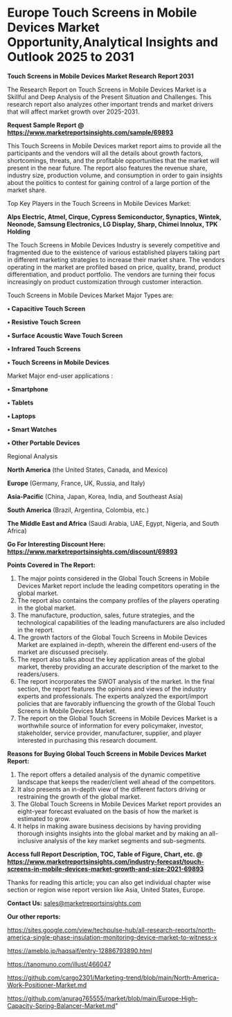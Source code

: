 # Europe Touch Screens in Mobile Devices Market Opportunity,Analytical Insights and Outlook 2025 to 2031

<strong>Touch Screens in Mobile Devices Market Research Report 2031</strong>

The Research Report on Touch Screens in Mobile Devices Market is a Skillful and Deep Analysis of the Present Situation and Challenges. This research report also analyzes other important trends and market drivers that will affect market growth over 2025-2031.

<strong>Request Sample Report @ <a href=https://www.marketreportsinsights.com/sample/69893>https://www.marketreportsinsights.com/sample/69893</a></strong>

This Touch Screens in Mobile Devices market report aims to provide all the participants and the vendors will all the details about growth factors, shortcomings, threats, and the profitable opportunities that the market will present in the near future. The report also features the revenue share, industry size, production volume, and consumption in order to gain insights about the politics to contest for gaining control of a large portion of the market share.

Top Key Players in the Touch Screens in Mobile Devices Market:

<strong>Alps Electric, Atmel, Cirque, Cypress Semiconductor, Synaptics, Wintek, Neonode, Samsung Electronics, LG Display, Sharp, Chimei Innolux, TPK Holding</strong>

The Touch Screens in Mobile Devices Industry is severely competitive and fragmented due to the existence of various established players taking part in different marketing strategies to increase their market share. The vendors operating in the market are profiled based on price, quality, brand, product differentiation, and product portfolio. The vendors are turning their focus increasingly on product customization through customer interaction.

Touch Screens in Mobile Devices Market Major Types are:

<strong>• Capacitive Touch Screen

• Resistive Touch Screen

• Surface Acoustic Wave Touch Screen

• Infrared Touch Screens

• Touch Screens in Mobile Devices</strong>

Market Major end-user applications :

<strong>• Smartphone

• Tablets

• Laptops

• Smart Watches

• Other Portable Devices</strong>

Regional Analysis

</u><strong><b>North America</b></strong> (the United States, Canada, and Mexico)

<strong><b>Europe </b></strong>(Germany, France, UK, Russia, and Italy)

<strong><b>Asia-Pacific</b></strong> (China, Japan, Korea, India, and Southeast Asia)

<strong><b>South America</b></strong> (Brazil, Argentina, Colombia, etc.)

<strong><b>The Middle East and Africa</b></strong> (Saudi Arabia, UAE, Egypt, Nigeria, and South Africa)

<strong>Go For Interesting Discount Here: <a href=https://www.marketreportsinsights.com/discount/69893>https://www.marketreportsinsights.com/discount/69893</a></strong>

<strong>Points Covered in The Report:</strong>
<ol>
  <li>The major points considered in the Global Touch Screens in Mobile Devices Market report include the leading competitors operating in the global market.</li>
  <li>The report also contains the company profiles of the players operating in the global market.</li>
  <li>The manufacture, production, sales, future strategies, and the technological capabilities of the leading manufacturers are also included in the report.</li>
  <li>The growth factors of the Global Touch Screens in Mobile Devices Market are explained in-depth, wherein the different end-users of the market are discussed precisely.</li>
  <li>The report also talks about the key application areas of the global market, thereby providing an accurate description of the market to the readers/users.</li>
  <li>The report incorporates the SWOT analysis of the market. In the final section, the report features the opinions and views of the industry experts and professionals. The experts analyzed the export/import policies that are favorably influencing the growth of the Global Touch Screens in Mobile Devices Market.</li>
  <li>The report on the Global Touch Screens in Mobile Devices Market is a worthwhile source of information for every policymaker, investor, stakeholder, service provider, manufacturer, supplier, and player interested in purchasing this research document.</li>
</ol>
<strong>Reasons for Buying Global Touch Screens in Mobile Devices Market Report:</strong>

<ol>
  <li>The report offers a detailed analysis of the dynamic competitive landscape that keeps the reader/client well ahead of the competitors.</li>
  <li>It also presents an in-depth view of the different factors driving or restraining the growth of the global market.</li>
  <li>The Global Touch Screens in Mobile Devices Market report provides an eight-year forecast evaluated on the basis of how the market is estimated to grow.</li>
  <li>It helps in making aware business decisions by having providing thorough insights insights into the global market and by making an all-inclusive analysis of the key market segments and sub-segments.</li>
</ol>
<strong>Access full Report Description, TOC, Table of Figure, Chart, etc. @ <a href=https://www.marketreportsinsights.com/industry-forecast/touch-screens-in-mobile-devices-market-growth-and-size-2021-69893>https://www.marketreportsinsights.com/industry-forecast/touch-screens-in-mobile-devices-market-growth-and-size-2021-69893</a></strong>


Thanks for reading this article; you can also get individual chapter wise section or region wise report version like Asia, United States, Europe.

<strong>Contact Us:</strong>
sales@marketreportsinsights.com

<strong>Our other reports:</strong>

<a href=https://sites.google.com/view/techpulse-hub/all-research-reports/north-america-single-phase-insulation-monitoring-device-market-to-witness-x>https://sites.google.com/view/techpulse-hub/all-research-reports/north-america-single-phase-insulation-monitoring-device-market-to-witness-x</a>

<a href=https://ameblo.jp/haqsaif/entry-12886793890.html>https://ameblo.jp/haqsaif/entry-12886793890.html</a>

<a href=https://tanomuno.com/illust/466047>https://tanomuno.com/illust/466047</a>

<a href=https://github.com/cargo2301/Marketing-trend/blob/main/North-America-Work-Positioner-Market.md>https://github.com/cargo2301/Marketing-trend/blob/main/North-America-Work-Positioner-Market.md</a>

<a href=https://github.com/anurag765555/market/blob/main/Europe-High-Capacity-Spring-Balancer-Market.md>https://github.com/anurag765555/market/blob/main/Europe-High-Capacity-Spring-Balancer-Market.md</a>"
